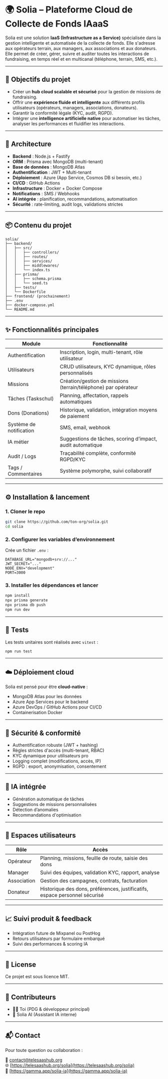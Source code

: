# 🌍 Solia – Plateforme Cloud de Collecte de Fonds IAaaS

Solia est une solution **IaaS (Infrastructure as a Service)** spécialisée dans la gestion intelligente et automatisée de la collecte de fonds. Elle s'adresse aux opérateurs terrain, aux managers, aux associations et aux donateurs. Elle permet de créer, gérer, suivre et auditer toutes les interactions de fundraising, en temps réel et en multicanal (téléphone, terrain, SMS, etc.).

---

## 🚀 Objectifs du projet

- Créer un **hub cloud scalable et sécurisé** pour la gestion de missions de fundraising.
- Offrir une **expérience fluide et intelligente** aux différents profils utilisateurs (opérateurs, managers, associations, donateurs).
- Garantir la conformité légale (KYC, audit, RGPD).
- Intégrer une **intelligence artificielle native** pour automatiser les tâches, analyser les performances et fluidifier les interactions.

---

## 🧱 Architecture

- **Backend** : Node.js + Fastify
- **ORM** : Prisma avec MongoDB (multi-tenant)
- **Base de données** : MongoDB Atlas
- **Authentification** : JWT + Multi-tenant
- **Déploiement** : Azure (App Service, Cosmos DB si besoin, etc.)
- **CI/CD** : GitHub Actions
- **Infrastructure** : Docker + Docker Compose
- **Notifications** : SMS / Webhooks
- **AI intégrée** : planification, recommandations, automatisation
- **Sécurité** : rate-limiting, audit logs, validations strictes

---

## 📦 Contenu du projet

```
solia/
├── backend/
│   ├── src/
│   │   ├── controllers/
│   │   ├── routes/
│   │   ├── services/
│   │   ├── middlewares/
│   │   └── index.ts
│   ├── prisma/
│   │   ├── schema.prisma
│   │   └── seed.ts
│   ├── tests/
│   └── Dockerfile
├── frontend/ (prochainement)
├── .env
├── docker-compose.yml
└── README.md
```

---

## ✨ Fonctionnalités principales

| Module                | Fonctionnalité                                                                 |
|----------------------|--------------------------------------------------------------------------------|
| Authentification      | Inscription, login, multi-tenant, rôle utilisateur                            |
| Utilisateurs          | CRUD utilisateurs, KYC dynamique, rôles personnalisés                          |
| Missions              | Création/gestion de missions (terrain/téléphone) par opérateur                |
| Tâches (Taskschul)    | Planning, affectation, rappels automatiques                                   |
| Dons (Donations)      | Historique, validation, intégration moyens de paiement                        |
| Système de notification | SMS, email, webhook                                                           |
| IA métier             | Suggestions de tâches, scoring d’impact, audit automatique                    |
| Audit / Logs          | Traçabilité complète, conformité RGPD/KYC                                     |
| Tags / Commentaires   | Système polymorphe, suivi collaboratif                                         |

---

## ⚙️ Installation & lancement

### 1. Cloner le repo

```bash
git clone https://github.com/ton-org/solia.git
cd solia
```

### 2. Configurer les variables d’environnement

Crée un fichier `.env` :

```env
DATABASE_URL="mongodb+srv://..."
JWT_SECRET="..."
NODE_ENV="development"
PORT=3000
```

### 3. Installer les dépendances et lancer

```bash
npm install
npx prisma generate
npx prisma db push
npm run dev
```

---

## 🧪 Tests

Les tests unitaires sont réalisés avec `vitest` :

```bash
npm run test
```

---

## ☁️ Déploiement cloud

Solia est pensé pour être **cloud-native** :

* MongoDB Atlas pour les données
* Azure App Services pour le backend
* Azure DevOps / GitHub Actions pour CI/CD
* Containerisation Docker

---

## 🔐 Sécurité & conformité

* Authentification robuste (JWT + hashing)
* Règles strictes d'accès (multi-tenant, RBAC)
* KYC dynamique pour utilisateurs pro
* Logging complet (modifications, accès, IP)
* RGPD : export, anonymisation, consentement

---

## 🧠 IA intégrée

* Génération automatique de tâches
* Suggestions de missions personnalisées
* Détection d’anomalies
* Recommandations d'optimisation

---

## 👤 Espaces utilisateurs

| Rôle        | Accès                                                                      |
| ----------- | -------------------------------------------------------------------------- |
| Opérateur   | Planning, missions, feuille de route, saisie des dons                      |
| Manager     | Suivi des équipes, validation KYC, rapport, analyse                        |
| Association | Gestion des campagnes, contrats, facturation                               |
| Donateur    | Historique des dons, préférences, justificatifs, espace personnel sécurisé |

---

## 📈 Suivi produit & feedback

* Intégration future de Mixpanel ou PostHog
* Retours utilisateurs par formulaire embarqué
* Suivi des performances & scoring IA

---

## 📄 License

Ce projet est sous licence MIT.

---

## 👥 Contributeurs

* 👨‍💻 Toi (PDG & développeur principal)
* 🤖 Solia AI (Assistant IA interne)

---

## 📬 Contact

Pour toute question ou collaboration :

📧 [contact@telesaashub.org](mailto:contact@telesaashub.org)  
🌐 [https://telesaashub.org/solia](https://telesaashub.org/solia)  
🧠 [https://gamma.app/solia-ia](https://gamma.app/solia-ia)
